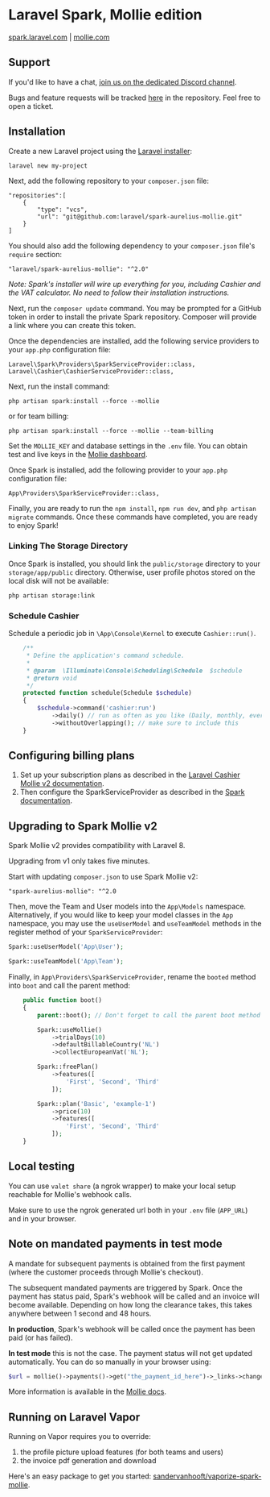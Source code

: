 # Laravel Spark, Mollie edition

[spark.laravel.com](https://spark.laravel.com) | [mollie.com](https://www.mollie.com)

## Support

If you'd like to have a chat, [join us on the dedicated Discord channel](https://discord.gg/tnTvNmS).

Bugs and feature requests will be tracked [here](https://github.com/laravel/spark-aurelius-mollie/issues) in the repository.
Feel free to open a ticket.

## Installation

Create a new Laravel project using the [Laravel installer](https://laravel.com/docs/installation):

    laravel new my-project

Next, add the following repository to your `composer.json` file:

    "repositories":[
        {
            "type": "vcs",
            "url": "git@github.com:laravel/spark-aurelius-mollie.git"
        }
    ]

You should also add the following dependency to your `composer.json` file's `require` section:

    "laravel/spark-aurelius-mollie": "^2.0"

*Note: Spark's installer will wire up everything for you, including Cashier and the VAT calculator. No need to follow their installation instructions.*

Next, run the `composer update` command. You may be prompted for a GitHub token in order to install the private Spark
repository. Composer will provide a link where you can create this token.

Once the dependencies are installed, add the following service providers to your `app.php` configuration file:

    Laravel\Spark\Providers\SparkServiceProvider::class,
    Laravel\Cashier\CashierServiceProvider::class,

Next, run the install command:

    php artisan spark:install --force --mollie

or for team billing:

    php artisan spark:install --force --mollie --team-billing

Set the `MOLLIE_KEY` and database settings in the `.env` file.
You can obtain test and live keys in the [Mollie dashboard](http://mollie.com/dashboard).

Once Spark is installed, add the following provider to your `app.php` configuration file:

    App\Providers\SparkServiceProvider::class,

Finally, you are ready to run the `npm install`, `npm run dev`, and `php artisan migrate` commands.
Once these commands have completed, you are ready to enjoy Spark!

### Linking The Storage Directory

Once Spark is installed, you should link the `public/storage` directory to your `storage/app/public` directory.
Otherwise, user profile photos stored on the local disk will not be available:

    php artisan storage:link
    
### Schedule Cashier

Schedule a periodic job in `\App\Console\Kernel` to execute `Cashier::run()`.

```php
    /**
     * Define the application's command schedule.
     *
     * @param  \Illuminate\Console\Scheduling\Schedule  $schedule
     * @return void
     */
    protected function schedule(Schedule $schedule)
    {
        $schedule->command('cashier:run')
            ->daily() // run as often as you like (Daily, monthly, every minute, ...)
            ->withoutOverlapping(); // make sure to include this
    }
```

## Configuring billing plans

1. Set up your subscription plans as described in the
[Laravel Cashier Mollie v2 documentation](https://www.cashiermollie.com/02-subscriptions.html#creating-subscriptions).
2. Then configure the SparkServiceProvider as described in the
[Spark documentation](https://spark-classic.laravel.com/docs/12.0/installation).

## Upgrading to Spark Mollie v2

Spark Mollie v2 provides compatibility with Laravel 8.

Upgrading from v1 only takes five minutes.

Start with updating `composer.json` to use Spark Mollie v2:
    
    "spark-aurelius-mollie": "^2.0
    
Then, move the Team and User models into the `App\Models` namespace.
Alternatively, if you would like to keep your model classes in the `App` namespace, you may use the `useUserModel` and
`useTeamModel` methods in the register method of your `SparkServiceProvider`:

```php
Spark::useUserModel('App\User');

Spark::useTeamModel('App\Team');
```

Finally, in `App\Providers\SparkServiceProvider`, rename the `booted` method into `boot` and call the parent method:

```php
    public function boot()
    {
        parent::boot(); // Don't forget to call the parent boot method

        Spark::useMollie()
            ->trialDays(10)
            ->defaultBillableCountry('NL')
            ->collectEuropeanVat('NL');

        Spark::freePlan()
            ->features([
                'First', 'Second', 'Third'
            ]);

        Spark::plan('Basic', 'example-1')
            ->price(10)
            ->features([
                'First', 'Second', 'Third'
            ]);
    }
```

## Local testing

You can use `valet share` (a ngrok wrapper) to make your local setup reachable for Mollie's webhook calls.

Make sure to use the ngrok generated url both in your `.env` file (`APP_URL`) and in your browser.

## Note on mandated payments in test mode

A mandate for subsequent payments is obtained from the first payment (where the customer proceeds through Mollie's checkout).

The subsequent mandated payments are triggered by Spark. Once the payment has status paid, Spark's webhook will be called and an invoice will become available. Depending on how long the clearance takes, this takes anywhere between 1 second and 48 hours.

**In production**, Spark's webhook will be called once the payment has been paid (or has failed).

**In test mode** this is not the case. The payment status will not get updated automatically. You can do so manually in your browser using:

```php
$url = mollie()->payments()->get("the_payment_id_here")->_links->changePaymentState->href;
```

More information is available in the [Mollie docs](https://docs.mollie.com/guides/testing).

## Running on Laravel Vapor

Running on Vapor requires you to override:

1. the profile picture upload features (for both teams and users)
1. the invoice pdf generation and download

Here's an easy package to get you started: [sandervanhooft/vaporize-spark-mollie](https://github.com/sandervanhooft/vaporize-spark-mollie).
